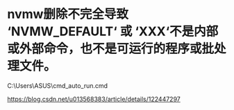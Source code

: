 # nvmw删除不完全导致 ‘NVMW_DEFAULT‘ 或 ‘XXX‘不是内部或外部命令，也不是可运行的程序或批处理文件。

C:\Users\ASUS\cmd_auto_run.cmd

https://blog.csdn.net/u013568383/article/details/122447297
